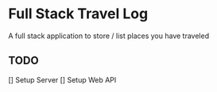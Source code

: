 # Full Stack Travel Log
A full stack application to store / list places you have traveled

## TODO
[] Setup Server
    [] Setup Web API
    
